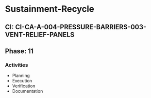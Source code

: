 # Sustainment-Recycle

## CI: CI-CA-A-004-PRESSURE-BARRIERS-003-VENT-RELIEF-PANELS
## Phase: 11

### Activities
- Planning
- Execution
- Verification
- Documentation
